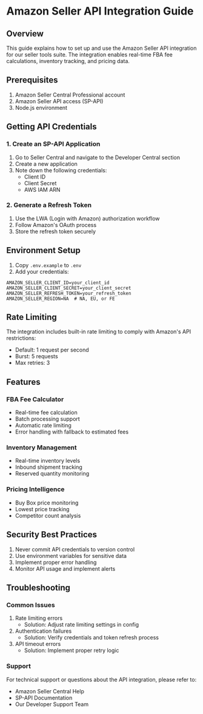 # Amazon Seller API Integration Guide

## Overview

This guide explains how to set up and use the Amazon Seller API integration for our seller tools suite. The integration enables real-time FBA fee calculations, inventory tracking, and pricing data.

## Prerequisites

1. Amazon Seller Central Professional account
2. Amazon Seller API access (SP-API)
3. Node.js environment

## Getting API Credentials

### 1. Create an SP-API Application

1. Go to Seller Central and navigate to the Developer Central section
2. Create a new application
3. Note down the following credentials:
   - Client ID
   - Client Secret
   - AWS IAM ARN

### 2. Generate a Refresh Token

1. Use the LWA (Login with Amazon) authorization workflow
2. Follow Amazon's OAuth process
3. Store the refresh token securely

## Environment Setup

1. Copy `.env.example` to `.env`
2. Add your credentials:

```env
AMAZON_SELLER_CLIENT_ID=your_client_id
AMAZON_SELLER_CLIENT_SECRET=your_client_secret
AMAZON_SELLER_REFRESH_TOKEN=your_refresh_token
AMAZON_SELLER_REGION=NA  # NA, EU, or FE
```

## Rate Limiting

The integration includes built-in rate limiting to comply with Amazon's API restrictions:

- Default: 1 request per second
- Burst: 5 requests
- Max retries: 3

## Features

### FBA Fee Calculator

- Real-time fee calculation
- Batch processing support
- Automatic rate limiting
- Error handling with fallback to estimated fees

### Inventory Management

- Real-time inventory levels
- Inbound shipment tracking
- Reserved quantity monitoring

### Pricing Intelligence

- Buy Box price monitoring
- Lowest price tracking
- Competitor count analysis

## Security Best Practices

1. Never commit API credentials to version control
2. Use environment variables for sensitive data
3. Implement proper error handling
4. Monitor API usage and implement alerts

## Troubleshooting

### Common Issues

1. Rate limiting errors
   - Solution: Adjust rate limiting settings in config
2. Authentication failures
   - Solution: Verify credentials and token refresh process
3. API timeout errors
   - Solution: Implement proper retry logic

### Support

For technical support or questions about the API integration, please refer to:

- Amazon Seller Central Help
- SP-API Documentation
- Our Developer Support Team
